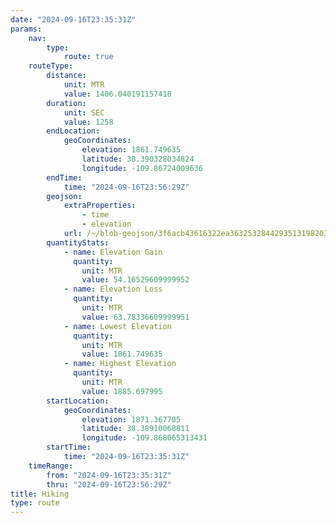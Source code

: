 ```yaml
---
date: "2024-09-16T23:35:31Z"
params:
    nav:
        type:
            route: true
    routeType:
        distance:
            unit: MTR
            value: 1406.040191157418
        duration:
            unit: SEC
            value: 1258
        endLocation:
            geoCoordinates:
                elevation: 1861.749635
                latitude: 38.390328034824
                longitude: -109.86724009636
        endTime:
            time: "2024-09-16T23:56:29Z"
        geojson:
            extraProperties:
                - time
                - elevation
            url: /~/blob-geojson/3f6acb43616322ea3632532844293513198203e690d1b73037fd39812c12c334/geojson.json
        quantityStats:
            - name: Elevation Gain
              quantity:
                unit: MTR
                value: 54.16529609999952
            - name: Elevation Loss
              quantity:
                unit: MTR
                value: 63.78336609999951
            - name: Lowest Elevation
              quantity:
                unit: MTR
                value: 1861.749635
            - name: Highest Elevation
              quantity:
                unit: MTR
                value: 1885.697995
        startLocation:
            geoCoordinates:
                elevation: 1871.367705
                latitude: 38.38910068811
                longitude: -109.868065313431
        startTime:
            time: "2024-09-16T23:35:31Z"
    timeRange:
        from: "2024-09-16T23:35:31Z"
        thru: "2024-09-16T23:56:29Z"
title: Hiking
type: route
---
```

